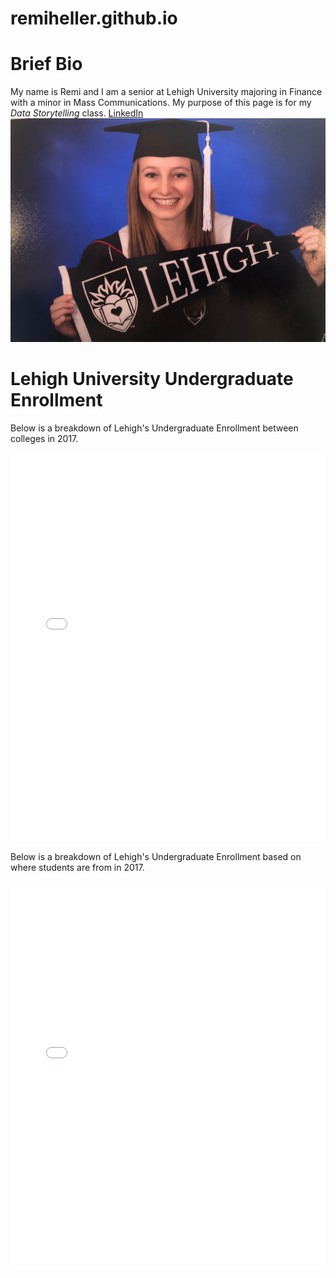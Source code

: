 # remiheller.github.io
# **Brief Bio**
My name is Remi and I am a senior at Lehigh University majoring in Finance with a minor in Mass Communications. My purpose of this page is for my *Data Storytelling* class.
[LinkedIn](https://www.linkedin.com/in/remi-heller-05bb39109/)
![Me](IMG_5590.jpeg)


# Lehigh University Undergraduate Enrollment
Below is a breakdown of Lehigh's Undergraduate Enrollment between colleges in 2017.


<iframe title="Chart: 2017 Lehigh University Undergraduate Enrollment" aria-describedby="This pie chart shows the percentages of undergraduate enrollment in the six colleges at Lehigh University in 2017.College of Arts $ Sciences has the largest enrollment among all." id="datawrapper-chart-bmjGT" src="//datawrapper.dwcdn.net/bmjGT/1/" scrolling="no" frameborder="0" style="width: 0; min-width: 100% !important;" height="621"></iframe><script type="text/javascript">!function(){"use strict";window.addEventListener("message",function(a){if(void 0!==a.data["datawrapper-height"])for(var t in a.data["datawrapper-height"]){var e=document.getElementById("datawrapper-chart-"+t);e&&(e.style.height=a.data["datawrapper-height"][t]+"px")}})}();</script>


Below is a breakdown of Lehigh's Undergraduate Enrollment based on where students are from in 2017.

<iframe title="Chart: 2017 Lehigh University Undergraduate Enrollment" aria-describedby="This pie chart shows the percentages of undergraduate enrollment in the six colleges at Lehigh University in 2017.College of Arts $ Sciences has the largest enrollment among all." id="datawrapper-chart-bmjGT" src="//datawrapper.dwcdn.net/bmjGT/1/" scrolling="no" frameborder="0" style="width: 0; min-width: 100% !important;" height="621"></iframe><script type="text/javascript">!function(){"use strict";window.addEventListener("message",function(a){if(void 0!==a.data["datawrapper-height"])for(var t in a.data["datawrapper-height"]){var e=document.getElementById("datawrapper-chart-"+t);e&&(e.style.height=a.data["datawrapper-height"][t]+"px")}})}();</script>
